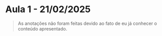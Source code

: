# Aula 1 - 21/02/2025
> As anotações não foram feitas devido ao fato de eu já conhecer o conteúdo apresentado.